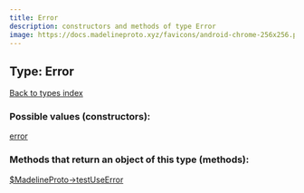 ```yaml
---
title: Error
description: constructors and methods of type Error
image: https://docs.madelineproto.xyz/favicons/android-chrome-256x256.png
---
```

## Type: Error  
[Back to types index](index.md)



### Possible values (constructors):

[error](../constructors/error.md)  



### Methods that return an object of this type (methods):

[$MadelineProto->testUseError](../methods/testUseError.md)  



